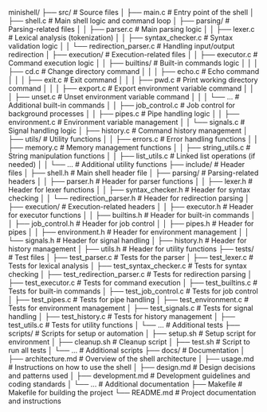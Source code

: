 minishell/
├── src/                            # Source files
│   ├── main.c                      # Entry point of the shell
│   ├── shell.c                     # Main shell logic and command loop
│   ├── parsing/                    # Parsing-related files
│   │   ├── parser.c                # Main parsing logic
│   │   ├── lexer.c                 # Lexical analysis (tokenization)
│   │   ├── syntax_checker.c         # Syntax validation logic
│   │   └── redirection_parser.c     # Handling input/output redirection
│   ├── execution/                   # Execution-related files
│   │   ├── executor.c               # Command execution logic
│   │   ├── builtins/                # Built-in commands logic
│   │   │   ├── cd.c                 # Change directory command
│   │   │   ├── echo.c               # Echo command
│   │   │   ├── exit.c               # Exit command
│   │   │   ├── pwd.c                # Print working directory command
│   │   │   ├── export.c             # Export environment variable command
│   │   │   ├── unset.c              # Unset environment variable command
│   │   │   └── ...                  # Additional built-in commands
│   │   ├── job_control.c            # Job control for background processes
│   │   ├── pipes.c                  # Pipe handling logic
│   │   ├── environment.c            # Environment variable management
│   │   └── signals.c                # Signal handling logic
│   ├── history.c                    # Command history management
│   ├── utils/                       # Utility functions
│   │   ├── errors.c                 # Error handling functions
│   │   ├── memory.c                 # Memory management functions
│   │   ├── string_utils.c           # String manipulation functions
│   │   ├── list_utils.c             # Linked list operations (if needed)
│   │   └── ...                      # Additional utility functions
├── include/                        # Header files
│   ├── shell.h                     # Main shell header file
│   ├── parsing/                    # Parsing-related headers
│   │   ├── parser.h                # Header for parser functions
│   │   ├── lexer.h                 # Header for lexer functions
│   │   ├── syntax_checker.h         # Header for syntax checking
│   │   └── redirection_parser.h     # Header for redirection parsing
│   ├── execution/                  # Execution-related headers
│   │   ├── executor.h              # Header for executor functions
│   │   ├── builtins.h              # Header for built-in commands
│   │   ├── job_control.h            # Header for job control
│   │   ├── pipes.h                  # Header for pipes
│   │   ├── environment.h            # Header for environment management
│   │   └── signals.h                # Header for signal handling
│   ├── history.h                   # Header for history management
│   ├── utils.h                     # Header for utility functions
├── tests/                          # Test files
│   ├── test_parser.c                # Tests for the parser
│   ├── test_lexer.c                 # Tests for lexical analysis
│   ├── test_syntax_checker.c         # Tests for syntax checking
│   ├── test_redirection_parser.c     # Tests for redirection parsing
│   ├── test_executor.c               # Tests for command execution
│   ├── test_builtins.c               # Tests for built-in commands
│   ├── test_job_control.c            # Tests for job control
│   ├── test_pipes.c                  # Tests for pipe handling
│   ├── test_environment.c            # Tests for environment management
│   ├── test_signals.c                # Tests for signal handling
│   ├── test_history.c                # Tests for history management
│   ├── test_utils.c                  # Tests for utility functions
│   └── ...                          # Additional tests
├── scripts/                        # Scripts for setup or automation
│   ├── setup.sh                    # Setup script for environment
│   ├── cleanup.sh                  # Cleanup script
│   ├── test.sh                     # Script to run all tests
│   └── ...                          # Additional scripts
├── docs/                           # Documentation
│   ├── architecture.md              # Overview of the shell architecture
│   ├── usage.md                    # Instructions on how to use the shell
│   ├── design.md                   # Design decisions and patterns used
│   ├── development.md               # Development guidelines and coding standards
│   └── ...                         # Additional documentation
├── Makefile                        # Makefile for building the project
└── README.md                       # Project documentation and instructions